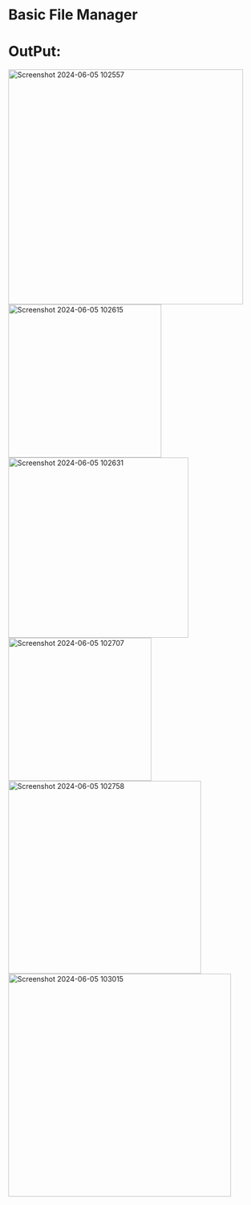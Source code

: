# Basic File Manager








# OutPut:
<img width="468" alt="Screenshot 2024-06-05 102557" src="https://github.com/mdjehidalam/CodeAlpha_Task-2_Basic_File_Manager/assets/146694343/5e7b0339-bc17-4fc7-91f0-3d47cdd5784b">
<img width="305" alt="Screenshot 2024-06-05 102615" src="https://github.com/mdjehidalam/CodeAlpha_Task-2_Basic_File_Manager/assets/146694343/72c584f1-5648-47b4-9a72-8dea1e3c2205">
<img width="359" alt="Screenshot 2024-06-05 102631" src="https://github.com/mdjehidalam/CodeAlpha_Task-2_Basic_File_Manager/assets/146694343/a0326c75-73f5-486a-af50-5b4b9429b2da">
<img width="285" alt="Screenshot 2024-06-05 102707" src="https://github.com/mdjehidalam/CodeAlpha_Task-2_Basic_File_Manager/assets/146694343/319df90f-11d5-41bb-9283-76dba4b4dd92">
<img width="384" alt="Screenshot 2024-06-05 102758" src="https://github.com/mdjehidalam/CodeAlpha_Task-2_Basic_File_Manager/assets/146694343/9a6de5e7-eaf1-4af4-89a9-d78ab180fae7">
<img width="444" alt="Screenshot 2024-06-05 103015" src="https://github.com/mdjehidalam/CodeAlpha_Task-2_Basic_File_Manager/assets/146694343/e296b80e-8dc4-4332-989d-a0e894babaf4">
